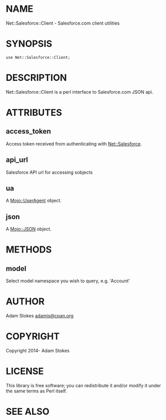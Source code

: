 # NAME

Net::Salesforce::Client - Salesforce.com client utilities

# SYNOPSIS

    use Net::Salesforce::Client;

# DESCRIPTION

Net::Salesforce::Client is a perl interface to Salesforce.com JSON api.

# ATTRIBUTES

## access\_token

Access token received from authenticating with [Net::Salesforce](https://metacpan.org/pod/Net::Salesforce).

## api\_url

Salesforce API url for accessing sobjects

## ua

A [Mojo::UserAgent](https://metacpan.org/pod/Mojo::UserAgent) object.

## json

A [Mojo::JSON](https://metacpan.org/pod/Mojo::JSON) object.

# METHODS

## model

Select model namespace you wish to query, e.g. 'Account'

# AUTHOR

Adam Stokes <adamjs@cpan.org>

# COPYRIGHT

Copyright 2014- Adam Stokes

# LICENSE

This library is free software; you can redistribute it and/or modify
it under the same terms as Perl itself.

# SEE ALSO

